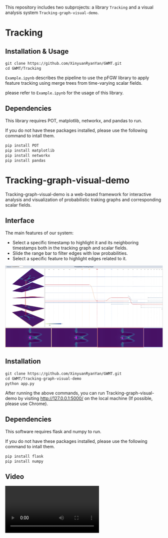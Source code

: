 This repository includes two subprojects: a library `Tracking` and a visual analysis system `Tracking-graph-visual-demo`.

# Tracking

## Installation & Usage
```
git clone https://github.com/XinyuanRyanYan/GWMT.git
cd GWMT/Tracking
```
`Example.ipynb` describes the pipeline to use the pFGW library to apply feature tracking using merge trees from time-varying scalar fields.

please refer to `Example.ipynb` for the usage of this library.


## Dependencies
This library requires POT, matplotlib, networkx, and pandas to run.

If you do not have these packages installed, please use the following command to intall them.

```
pip install POT
pip install matplotlib
pip install networkx
pip install pandas
```

# Tracking-graph-visual-demo
Tracking-graph-visual-demo is a web-based framework for interactive analysis and visualization of probabilistic traking graphs and corresponding scalar fields.

## Interface

The main features of our system:

* Select a specific timestamp to highlight it and its neighboring timestamps both in the tracking graph and scalar fields.
* Slide the range bar to filter edges with low probabilities.
* Select a specific feature to highlight edges related to it.

![interface](./Tracking-graph-visual-demo/static/assets/interface.png)



## Installation
```
git clone https://github.com/XinyuanRyanYan/GWMT.git
cd GWMT/Tracking-graph-visual-demo
python app.py
```

After running the above commands, you can run Tracking-graph-visual-demo by visiting http://127.0.0.1:5000/ on the local machine (If possible, please use Chrome).


## Dependencies
This software requires flask and numpy to run.

If you do not have these packages installed, please use the following command to intall them.

```
pip install flask
pip install numpy
```

## Video
![video](./Tracking-graph-visual-demo/static/assets/VisualDemo.mov)






